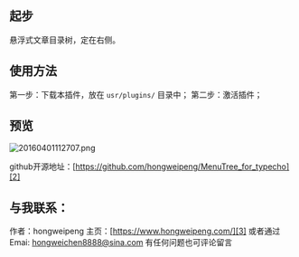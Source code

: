 ## 起步

悬浮式文章目录树，定在右侧。

## 使用方法

第一步：下载本插件，放在 `usr/plugins/` 目录中；
第二步：激活插件；

## 预览

![20160401112707.png][1]

github开源地址：[https://github.com/hongweipeng/MenuTree_for_typecho][2]

## 与我联系：

作者：hongweipeng
主页：[https://www.hongweipeng.com/][3]
或者通过 Emai: hongweichen8888@sina.com
有任何问题也可评论留言


  [1]: https://www.hongweipeng.com/usr/uploads/2016/04/1824863673.png
  [2]: https://github.com/hongweipeng/MenuTree_for_typecho
  [3]: https://www.hongweipeng.com/
